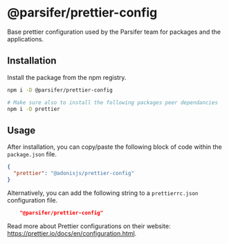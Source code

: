 # @parsifer/prettier-config
Base prettier configuration used by the Parsifer team for packages and the applications.

## Installation

Install the package from the npm registry.

```sh
npm i -D @parsifer/prettier-config

# Make sure also to install the following packages peer dependancies
npm i -D prettier
```

## Usage

After installation, you can copy/paste the following block of code within the `package.json` file.

```json
{
  "prettier": "@adonisjs/prettier-config"
}
```

Alternatively, you can add the following string to a `prettierrc.json` configuration file.
```json
    "@parsifer/prettier-config"
```
Read more about Prettier configurations on their website: https://prettier.io/docs/en/configuration.html.